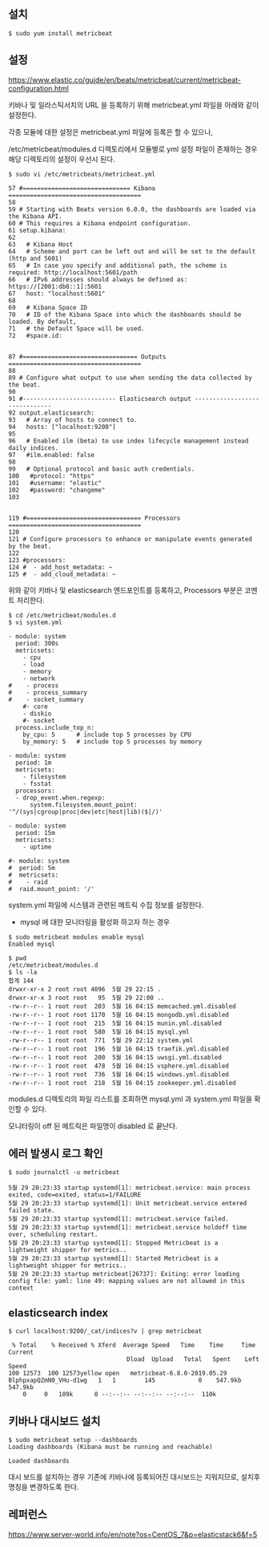 ## 설치 ##

```
$ sudo yum install metricbeat
```

## 설정 ##

https://www.elastic.co/guide/en/beats/metricbeat/current/metricbeat-configuration.html

키바나 및 일라스틱서치의 URL 을 등록하기 위해 metricbeat.yml 파일을 아래와 같이 설정한다. 

각종 모듈에 대한 설정은 metricbeat.yml 파일에 등록은 할 수 있으나,

/etc/metricbeat/modules.d 디렉토리에서 모듈별로 yml 설정 파일이 존재하는 경우 해당 디렉토리의 설정이 우선시 된다. 

```
$ sudo vi /etc/metricbeats/metricbeat.yml

57 #============================== Kibana =====================================
58
59 # Starting with Beats version 6.0.0, the dashboards are loaded via the Kibana API.
60 # This requires a Kibana endpoint configuration.
61 setup.kibana:
62
63   # Kibana Host
64   # Scheme and port can be left out and will be set to the default (http and 5601)
65   # In case you specify and additional path, the scheme is required: http://localhost:5601/path
66   # IPv6 addresses should always be defined as: https://[2001:db8::1]:5601
67   host: "localhost:5601"
68
69   # Kibana Space ID
70   # ID of the Kibana Space into which the dashboards should be loaded. By default,
71   # the Default Space will be used.
72   #space.id:


87 #================================ Outputs =====================================
88
89 # Configure what output to use when sending the data collected by the beat.
90
91 #-------------------------- Elasticsearch output ------------------------------
92 output.elasticsearch:
93   # Array of hosts to connect to.
94   hosts: ["localhost:9200"]
95
96   # Enabled ilm (beta) to use index lifecycle management instead daily indices.
97   #ilm.enabled: false
98
99   # Optional protocol and basic auth credentials.
100   #protocol: "https"
101   #username: "elastic"
102   #password: "changeme"
103


119 #================================ Processors =====================================
120
121 # Configure processors to enhance or manipulate events generated by the beat.
122
123 #processors:
124 #  - add_host_metadata: ~
125 #  - add_cloud_metadata: ~

```
위와 같이 키바나 및 elasticsearch 엔드포인트를 등록하고, Processors 부분은 코멘트 처리한다. 


```
$ cd /etc/metricbeat/modules.d
$ vi system.yml

- module: system
  period: 300s
  metricsets:
    - cpu
    - load
    - memory
    - network
#    - process
#    - process_summary
#    - socket_summary
    #- core
    - diskio
    #- socket
  process.include_top_n:
    by_cpu: 5      # include top 5 processes by CPU
    by_memory: 5   # include top 5 processes by memory

- module: system
  period: 1m
  metricsets:
    - filesystem
    - fsstat
  processors:
  - drop_event.when.regexp:
      system.filesystem.mount_point: '^/(sys|cgroup|proc|dev|etc|host|lib)($|/)'

- module: system
  period: 15m
  metricsets:
    - uptime

#- module: system
#  period: 5m
#  metricsets:
#    - raid
#  raid.mount_point: '/'
```
system.yml 파일에 시스템과 관련된 메트릭 수집 정보를 설정한다.


* mysql 에 대한 모니터링을 활성화 하고자 하는 경우 

```
$ sudo metricbeat modules enable mysql
Enabled mysql

$ pwd
/etc/metricbeat/modules.d
$ ls -la
합계 144
drwxr-xr-x 2 root root 4096  5월 29 22:15 .
drwxr-xr-x 3 root root   95  5월 29 22:00 ..
-rw-r--r-- 1 root root  203  5월 16 04:15 memcached.yml.disabled
-rw-r--r-- 1 root root 1170  5월 16 04:15 mongodb.yml.disabled
-rw-r--r-- 1 root root  215  5월 16 04:15 munin.yml.disabled
-rw-r--r-- 1 root root  580  5월 16 04:15 mysql.yml
-rw-r--r-- 1 root root  771  5월 29 22:12 system.yml
-rw-r--r-- 1 root root  196  5월 16 04:15 traefik.yml.disabled
-rw-r--r-- 1 root root  200  5월 16 04:15 uwsgi.yml.disabled
-rw-r--r-- 1 root root  478  5월 16 04:15 vsphere.yml.disabled
-rw-r--r-- 1 root root  736  5월 16 04:15 windows.yml.disabled
-rw-r--r-- 1 root root  218  5월 16 04:15 zookeeper.yml.disabled
```

modules.d 디렉토리의 파일 리스트를 조회하면 mysql.yml 과 system.yml 파일을 확인할 수 있다.

모니터링이 off 된 메트릭은 파일명이 disabled 로 끝난다. 




## 에러 발생시 로그 확인 ##
```
$ sudo journalctl -u metricbeat

5월 29 20:23:33 startup systemd[1]: metricbeat.service: main process exited, code=exited, status=1/FAILURE
5월 29 20:23:33 startup systemd[1]: Unit metricbeat.service entered failed state.
5월 29 20:23:33 startup systemd[1]: metricbeat.service failed.
5월 29 20:23:33 startup systemd[1]: metricbeat.service holdoff time over, scheduling restart.
5월 29 20:23:33 startup systemd[1]: Stopped Metricbeat is a lightweight shipper for metrics..
5월 29 20:23:33 startup systemd[1]: Started Metricbeat is a lightweight shipper for metrics..
5월 29 20:23:33 startup metricbeat[26737]: Exiting: error loading config file: yaml: line 49: mapping values are not allowed in this context

```



## elasticsearch index  ##

```
$ curl localhost:9200/_cat/indices?v | grep metricbeat

 % Total    % Received % Xferd  Average Speed   Time    Time     Time  Current
                                 Dload  Upload   Total   Spent    Left  Speed
100 12573  100 12573yellow open   metricbeat-6.8.0-2019.05.29     BlphpxapQZmN0_VHu-d1wg   1   1        145            0    547.9kb        547.9kb
    0     0   109k      0 --:--:-- --:--:-- --:--:--  110k
```


## 키바나 대시보드 설치 ##

```
$ sudo metricbeat setup --dashboards
Loading dashboards (Kibana must be running and reachable)

Loaded dashboards
```

대시 보드를 설치하는 경우 기존에 키바나에 등록되어진 대시보드는 지워지므로, 설치후 명칭을 변경하도록 한다.


## 레퍼런스 ##

https://www.server-world.info/en/note?os=CentOS_7&p=elasticstack6&f=5
